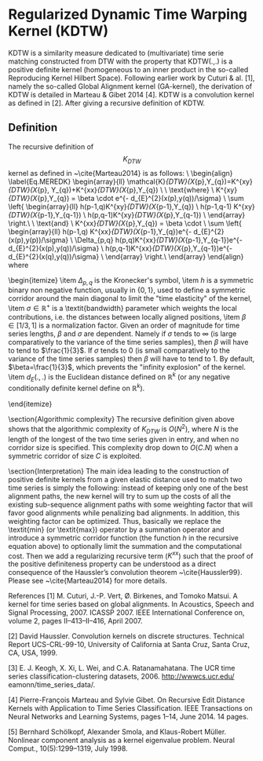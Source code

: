 # Regularized Dynamic Time Warping Kernel (KDTW)

KDTW is a similarity measure dedicated to (multivariate) time serie matching constructed from DTW with the property that KDTW(.,.) is a positive definite kernel (homogeneous to an inner product in the so-called Reproducing Kernel Hilbert Space). Following earlier work by Cuturi & al.  [1], namely the so-called Global Alignment kernel (GA-kernel), the derivation of KDTW is detailed in Marteau & Gibet 2014  [4]. KDTW is a convolution kernel as defined in  [2]. After giving a recursive definition of KDTW.

## Definition
The recursive definition of $$K_{DTW}$$ kernel as defined in ~\cite{Marteau2014} is as follows:
\\
\begin{align}
\label{Eq.MEREDK}
\begin{array}{ll}
\mathcal{K}_{DTW}(X_{p},Y_{q})=K^{xy}_{DTW}(X_{p}, Y_{q})+K^{xx}_{DTW}(X_{p},Y_{q}) \\
\\ \text{where} 
\\
K^{xy}_{DTW}(X_{p},Y_{q}) = \beta \cdot e^{- d_{E}^{2}(x(p),y(q))/\sigma}  \\
   \sum \left\{
   \begin{array}{ll}
    h(p-1,q)K^{xy}_{DTW}(X_{p-1},Y_{q}) \\
   h(p-1,q-1) K^{xy}_{DTW}(X_{p-1},Y_{q-1})  \\
    h(p,q-1)K^{xy}_{DTW}(X_{p},Y_{q-1}) \\
   \end{array}
   \right.\\
\\ \text{and} 
\\
   K^{xx}_{DTW}(X_{p},Y_{q}) = \beta \cdot \\
   \sum \left\{
   \begin{array}{ll}
    h(p-1,q) K^{xx}_{DTW}(X_{p-1},Y_{q})e^{- d_{E}^{2}(x(p),y(p))/\sigma}  \\
    \Delta_{p,q} h(p,q)K^{xx}_{DTW}(X_{p-1},Y_{q-1})e^{- d_{E}^{2}(x(p),y(q))/\sigma}   \\
    h(p,q-1)K^{xx}_{DTW}(X_{p},Y_{q-1})e^{-d_{E}^{2}(x(q),y(q))/\sigma} \\
   \end{array}
   \right.\\
  \end{array}
\end{align}
where 

\begin{itemize}
\item $\Delta_{p,q}$ is the Kronecker's symbol, 
\item $h$ is a symmetric binary non negative function, usually in $\{0,1\}$, used to define a symmetric corridor around the main diagonal to limit the "time elasticity" of the kernel,  
\item $\sigma \in \mathbb{R}^{+}$ is a \textit{bandwidth} parameter which weights the local contributions, i.e. the distances between locally aligned positions, 
\item $\beta \in [1/3, 1]$ is a normalization factor. Given an order of magnitude for time series lengths, $\beta$ and $\sigma$ are dependent. Namely if $\sigma$ tends to $\infty$ (is large comparatively to the variance of the time series samples), then $\beta$ will have to tend to $\frac{1}{3}$. If $\sigma$ tends to $0$ (is small comparatively to the variance of the time series samples) then $\beta$ will have to tend to $1$. By default, $\beta=\frac{1}{3}$, which prevents the "infinity explosion" of the kernel.
\item $d_E(.,.)$ is the Euclidean distance defined on $\mathbb{R}^{k}$ (or any negative conditionally definite kernel define on $\mathbb{R}^{k}$).

\end{itemize} 

\section{Algorithmic complexity}
The recursive definition given above shows that the algorithmic complexity of $K_{DTW}$ is $O(N^2)$, where $N$ is the length of the longest of the two time series given in entry, and when no corridor size is specified. This complexity drop down to $O(C.N)$ when a symmetric corridor of size $C$ is exploited. 

\section{Interpretation}
The main idea leading to the construction of positive definite
kernels from a given elastic distance used to match two time series is simply the following: instead of keeping only one of the best alignment paths, the
new kernel will try to sum up the costs of all the existing sub-sequence
alignment paths with some weighting factor that will
favor good alignments while penalizing bad alignments. In
addition, this weighting factor can be optimized.  Thus, basically we replace the \textit{min} (or \textit{max}) operator by a summation operator and introduce a symmetric corridor function (the function $h$ in the recursive equation above) to optionally limit the summation and the computational cost. Then we add a regularizing recursive term ($K^{xx}$) such that the proof of the positive definiteness property can be understood as a direct
consequence of the Haussler’s convolution theorem ~\cite{Haussler99}. Please see ~\cite{Marteau2014} for more details.


References
[1]   M. Cuturi, J.-P. Vert, Ø. Birkenes, and Tomoko Matsui. A kernel for time series based on global alignments. In Acoustics, Speech and Signal Processing, 2007. ICASSP 2007. IEEE International Conference on, volume 2, pages II–413–II–416, April 2007.

[2]   David Haussler. Convolution kernels on discrete structures. Technical Report UCS-CRL-99-10, University of California at Santa Cruz, Santa Cruz, CA, USA, 1999.

[3]   E. J. Keogh, X. Xi, L. Wei, and C.A. Ratanamahatana. The UCR time series classification-clustering datasets, 2006. http://wwwcs.ucr.edu/ eamonn/time_series_data/.

[4]   Pierre-François Marteau and Sylvie Gibet. On Recursive Edit Distance Kernels with Application to Time Series Classification. IEEE Transactions on Neural Networks and Learning Systems, pages 1–14, June 2014. 14 pages.

[5]   Bernhard Schölkopf, Alexander Smola, and Klaus-Robert Müller. Nonlinear component analysis as a kernel eigenvalue problem. Neural Comput., 10(5):1299–1319, July 1998.
